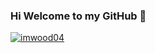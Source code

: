 ### Hi Welcome to my GitHub 👋
<p align="left"> <a href="https://github.com/ryo-ma/github-profile-trophy"><img src="https://github-profile-trophy.vercel.app/?username=imwood04" alt="imwood04" /></a> </p>
<!--
**imwood04/imwood04** is a ✨ _special_ ✨ repository because its `README.md` (this file) appears on your GitHub profile.

Here are some ideas to get you started:

- 🔭 I’m currently working on ...
- 🌱 I’m currently learning ...
- 👯 I’m looking to collaborate on ...
- 🤔 I’m looking for help with ...
- 💬 Ask me about ...
- 📫 How to reach me: ...
- 😄 Pronouns: ...
- ⚡ Fun fact: ...
-->
